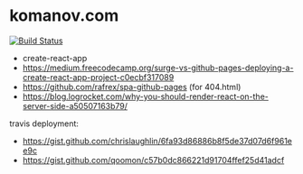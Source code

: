 # komanov.com
[![Build Status](https://travis-ci.org/dkomanov/dkomanov.github.io.svg?branch=dev)](https://travis-ci.org/dkomanov/dkomanov.github.io)

* create-react-app
* https://medium.freecodecamp.org/surge-vs-github-pages-deploying-a-create-react-app-project-c0ecbf317089
* https://github.com/rafrex/spa-github-pages (for 404.html)
* https://blog.logrocket.com/why-you-should-render-react-on-the-server-side-a50507163b79/

travis deployment:
* https://gist.github.com/chrislaughlin/6fa93d86886b8f5de37d07d6f961ee9c
* https://gist.github.com/qoomon/c57b0dc866221d91704ffef25d41adcf

